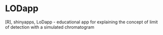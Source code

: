 # LODapp
[R], shinyapps, LoDapp - educational app for explaining the concept of limit of detection with a simulated chromatogram
